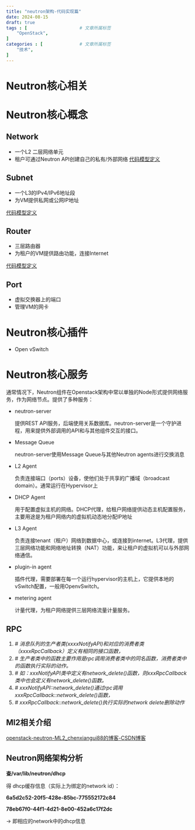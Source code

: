 ```yaml
---
title: "neutron架构-代码实现篇"
date: 2024-08-15
draft: true
tags : [                    # 文章所属标签
    "OpenStack",
]
categories : [              # 文章所属标签
    "技术",
]
---
```




# Neutron核心相关

# Neutron核心概念

## Network

- 一个L2 二层网络单元
- 租户可通过Neutron API创建自己的私有/外部网络
[代码模型定义](https://github.com/openstack/neutron/blob/master/neutron/db/models_v2.py#L313)

## Subnet

- 一个L3的IPv4/IPv6地址段
- 为VM提供私网或公网IP地址

[代码模型定义](https://github.com/openstack/neutron/blob/master/neutron/db/models_v2.py#L195)

## Router

- 三层路由器
- 为租户的VM提供路由功能，连接Internet

[代码模型定义](https://github.com/openstack/neutron/blob/master/neutron/db/models/l3.py#L47)


## Port

- 虚拟交换器上的端口
- 管理VM的网卡

# Neutron核心插件

- Open vSwitch

# Neutron核心服务

通常情况下，Neutron组件在Openstack架构中常以单独的Node形式提供网络服务，作为网络节点。提供了多种服务：

- neutron-server
    
    提供REST API服务，后端使用关系数据库。neutron-server是一个守护进程，用来提供外部调用的API和与其他组件交互的接口。
    
- Message Queue
    
    neutron-server使用Message Queue与其他Neutron agents进行交换消息
    
- L2 Agent
    
    负责连接端口（ports）设备，使他们处于共享的广播域（broadcast domain）。通常运行在Hypervisor上
    
- DHCP Agent
    
    用于配置虚拟主机的网络。DHCP代理，给租户网络提供动态主机配置服务，主要用途是为租户网络内的虚拟机动态地分配IP地址
    
- L3 Agent
    
    负责连接tenant（租户）网络到数据中心，或连接到internet。L3代理，提供三层网络功能和网络地址转换（NAT）功能，来让租户的虚拟机可以与外部网络通信。
    
- plugin-in agent
    
    插件代理，需要部署在每一个运行hypervisor的主机上，它提供本地的vSwitch配置，一般用OpenvSwitch。
    
- metering agent
    
    计量代理，为租户网络提供三层网络流量计量服务。
    

## RPC

1. *# 消息队列的生产者类(xxxxNotifyAPI)和对应的消费者类（xxxxRpcCallback）定义有相同的接口函数，*
2. *# 生产者类中的函数主要作用是rpc调用消费者类中的同名函数，消费者类中的函数执行实际的动作。*
3. *# 如：xxxNotifyAPI类中定义有network_delete()函数，则xxxRpcCallback类中也会定义有network_delete()函数。*
4. *# xxxNotifyAPI::network_delete()通过rpc调用xxxRpcCallback::network_delete()函数，*
5. *# xxxRpcCallback::network_delete()执行实际的network delete删除动作*

## Ml2相关介绍

[openstack-neutron-ML2_chenxiangui88的博客-CSDN博客](https://blog.csdn.net/chenxiangui88/article/details/78093318)

## Neutron网络架构分析

**查/var/lib/neutron/dhcp**  

得 dhcp缓存信息（实际上为绑定的network id）：

**6a5d2c52-20f5-428e-85bc-775552172c84** 

**78eb67f0-44f1-4d21-8e00-452a6c17f2dc** 

→ 即相应的network中的dhcp信息